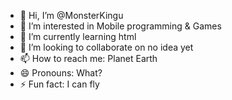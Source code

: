 - 👋 Hi, I’m @MonsterKingu
- 👀 I’m interested in Mobile programming & Games
- 🌱 I’m currently learning html
- 💞️ I’m looking to collaborate on no idea yet
- 📫 How to reach me: Planet Earth
- 😄 Pronouns: What?
- ⚡ Fun fact: I can fly

<!---
MonsterKingu/MonsterKingu is a ✨ special ✨ repository because its `README.md` (this file) appears on your GitHub profile.
You can click the Preview link to take a look at your changes.
--->
